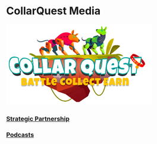 # CollarQuest Media

![CollarQuest a Metaverse Play2Earn Ecosystem](../.gitbook/assets/CollarQuest-SM.png)

### [Strategic Partnership](strategic-partnership.md)

### [Podcasts](collar-podcast.md)

